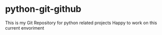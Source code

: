 # python-git-github
This is my Git Repository for python related projects 
Happy to work on this current envoriment
